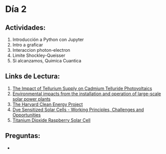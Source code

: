 # Día 2

## Actividades:

1. Introducción a Python con Jupyter
2. Intro a graficar
3. Interaccion photon-electron
4. Limite Shockley-Queisser
5. Si alcanzamos, Quimica Cuantica

## Links de Lectura:

1. [The Impact of Tellurium Supply on Cadmium Telluride Photovoltaics](http://science.sciencemag.org/content/328/5979/699)
2. [Environmental impacts from the installation and operation of large-scale solar power plants](https://www.bnl.gov/pv/files/pdf/229_rser_wildlife_2011.pdf)
3. [The Harvard Clean Energy Project](http://pubs.acs.org/doi/abs/10.1021/jz200866s)
4. [Dye Sensitized Solar Cells - Working Principles, Challenges and Opportunities](http://www.intechopen.com/books/solar-cells-dye-sensitized-devices/dye-sensitized-solar-cells-working-principles-challenges-and-opportunities)
5. [Titanium Dioxide Raspberry Solar Cell](http://education.mrsec.wisc.edu/289.htm)

## Preguntas:

-
